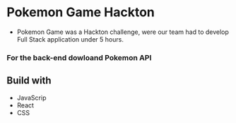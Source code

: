 # Pokemon Game Hackton 

- Pokemon Game was a Hackton challenge, were our team had to develop Full Stack application under 5 hours.

### For the back-end dowloand Pokemon API

## Build with
- JavaScrip
- React 
- CSS
